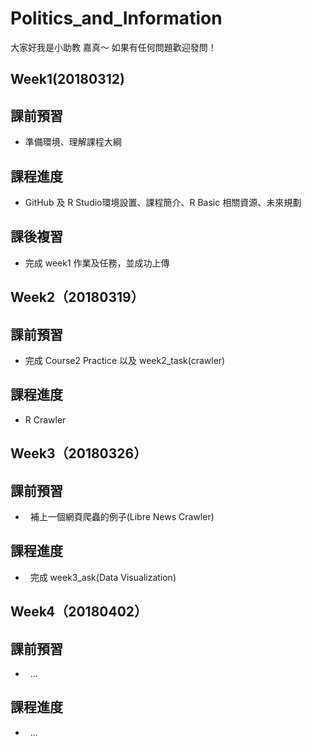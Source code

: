 # Politics_and_Information

大家好我是小助教 嘉真～
如果有任何問題歡迎發問！

Week1(20180312)
-------------
課前預習
-------------
-   準備環境、理解課程大綱

課程進度
-------------
-   GitHub 及 R Studio環境設置、課程簡介、R Basic 相關資源、未來規劃

課後複習
-------------
-   完成 week1 作業及任務，並成功上傳




Week2（20180319）
-------------
課前預習
-------------
-   完成 Course2 Practice 以及 week2_task(crawler)

課程進度
-------------
-   R Crawler




Week3（20180326）
-------------
課前預習
-------------
-   補上一個網頁爬蟲的例子(Libre News Crawler)

課程進度
-------------
-   完成 week3_ask(Data Visualization)




Week4（20180402）
-------------
課前預習
-------------
-   ...

課程進度
-------------
-   ...
